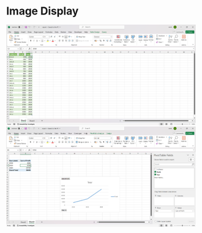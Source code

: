 <!DOCTYPE html>
<html lang="en">
<head>
    <meta charset="UTF-8">
    <meta name="viewport" content="width=device-width, initial-scale=1.0">
</head>
<body>
    <h1>Image Display</h1>
    <img src="https://github.com/smriti2911/Power_query/blob/main/Screenshot%202024-08-28%20230455.png" alt="Sample Image" style="max-width: 100%; height: auto;">
    <img src="https://github.com/smriti2911/Power_query/blob/main/Screenshot%202024-08-28%20230531.png" alt="Sample Image" style="max-width: 100%; height: auto;">
</body>
</html>
